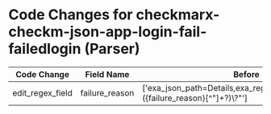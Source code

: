 # Code Changes for checkmarx-checkm-json-app-login-fail-failedlogin (Parser)

| Code Change | Field Name | Before | After |
|-------------|------------|--------|-------|
| edit_regex_field | failure_reason | ['exa_json_path=Details,exa_regex=\\?"Details\\?":\s*\\?"({failure_reason}[^"]+?)\\?"'] | ['exa_json_path=$.Details,exa_regex=\\?"Details\\?":\s*\\?"({failure_reason}[^"]+?)\\?"'] |